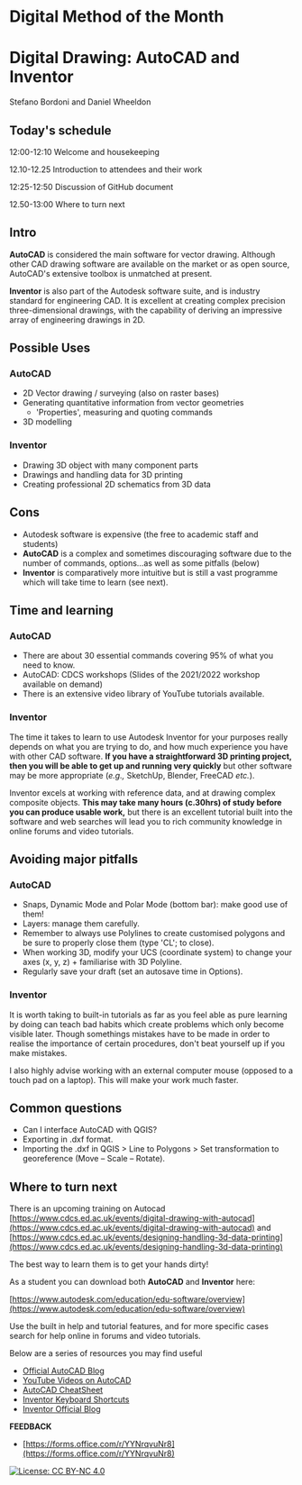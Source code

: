 # Digital Method of the Month
# Digital Drawing: AutoCAD and Inventor

Stefano Bordoni and Daniel Wheeldon

## Today's schedule

12:00-12:10 Welcome and housekeeping

12.10-12.25 Introduction to attendees and their work

12:25-12:50 Discussion of GitHub document

12.50-13:00 Where to turn next

## Intro

**AutoCAD** is considered the main software for vector drawing. Although other CAD drawing software are available on the market or as open source, AutoCAD's extensive toolbox is unmatched at present.

**Inventor** is also part of the Autodesk software suite, and is industry standard for engineering CAD. It is excellent at creating complex precision three-dimensional drawings, with the capability of deriving an impressive array of engineering drawings in 2D.

## Possible Uses

### AutoCAD

- 2D Vector drawing / surveying (also on raster bases)
- Generating quantitative information from vector geometries
  - 'Properties', measuring and quoting commands
- 3D modelling

### Inventor

- Drawing 3D object with many component parts
- Drawings and handling data for 3D printing
- Creating professional 2D schematics from 3D data

## Cons
- Autodesk software is expensive (the free to academic staff and students)
- **AutoCAD** is a complex and sometimes discouraging software due to the number of commands, options…as well as some pitfalls (below)
- **Inventor** is comparatively more intuitive but is still a vast programme which will take time to learn (see next).

## Time and learning

### AutoCAD

- There are about 30 essential commands covering 95% of what you need to know.
- AutoCAD: CDCS workshops (Slides of the 2021/2022 workshop available on demand)
- There is an extensive video library of YouTube tutorials available.

### Inventor

The time it takes to learn to use Autodesk Inventor for your purposes really depends on what you are trying to do, and how much experience you have with other CAD software. **If you have a straightforward 3D printing project, then you will be able to get up and running very quickly** but other software may be more appropriate (_e.g.,_ SketchUp, Blender, FreeCAD _etc._).

Inventor excels at working with reference data, and at drawing complex composite objects. **This may take many hours (c.30hrs) of study before you can produce usable work,** but there is an excellent tutorial built into the software and web searches will lead you to rich community knowledge in online forums and video tutorials.

## Avoiding major pitfalls 

### AutoCAD

- Snaps, Dynamic Mode and Polar Mode (bottom bar): make good use of them!
- Layers: manage them carefully.
- Remember to always use Polylines to create customised polygons and be sure to properly close them (type 'CL'; to close).
- When working 3D, modify your UCS (coordinate system) to change your axes (x, y, z) + familiarise with 3D Polyline.
- Regularly save your draft (set an autosave time in Options).

### Inventor

It is worth taking to built-in tutorials as far as you feel able as pure learning by doing can teach bad habits which create problems which only become visible later. Though somethings mistakes have to be made in order to realise the importance of certain procedures, don't beat yourself up if you make mistakes.

I also highly advise working with an external computer mouse (opposed to a touch pad on a laptop). This will make your work much faster.

## Common questions

- Can I interface AutoCAD with QGIS?
- Exporting in .dxf format.
- Importing the .dxf in QGIS > Line to Polygons > Set transformation to georeference (Move – Scale – Rotate).

## Where to turn next

There is an upcoming training on Autocad [https://www.cdcs.ed.ac.uk/events/digital-drawing-with-autocad](https://www.cdcs.ed.ac.uk/events/digital-drawing-with-autocad) and [https://www.cdcs.ed.ac.uk/events/designing-handling-3d-data-printing](https://www.cdcs.ed.ac.uk/events/designing-handling-3d-data-printing)

The best way to learn them is to get your hands dirty!

As a student you can download both **AutoCAD** and **Inventor** here:

[https://www.autodesk.com/education/edu-software/overview](https://www.autodesk.com/education/edu-software/overview)

Use the built in help and tutorial features, and for more specific cases search for help online in forums and video tutorials.

Below are a series of resources you may find useful

- [Official AutoCAD Blog](https://blogs.autodesk.com/autocad/)
- [YouTube Videos on AutoCAD](https://www.youtube.com/results?search_query=autocad)
- [AutoCAD CheatSheet](https://www.scan2cad.com/blog/cad/autocad-commands/)
- [Inventor Keyboard Shortcuts](https://damassets.autodesk.net/content/dam/autodesk/www/campaigns/inventor-resource/Inventor-Keyboard-Shortcuts-Guide.pdf)
- [Inventor Official Blog](https://blogs.autodesk.com/inventor/)

**FEEDBACK**

- [https://forms.office.com/r/YYNrqvuNr8](https://forms.office.com/r/YYNrqvuNr8)


[![License: CC BY-NC 4.0](https://licensebuttons.net/l/by-nc/4.0/80x15.png)](https://creativecommons.org/licenses/by-nc/4.0/)

